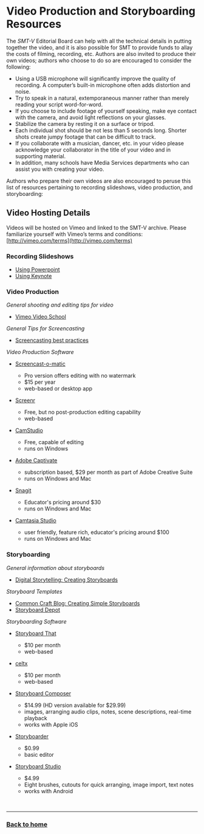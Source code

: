 # Video Production and Storyboarding Resources

The _SMT-V_ Editorial Board can help with all the technical details in putting together the video, and it is also possible for SMT to provide funds to allay the costs of filming, recording, etc. Authors are also invited to produce their own videos; authors who choose to do so are encouraged to consider the following:

- Using a USB microphone will significantly improve the quality of recording. A computer’s built-in microphone often adds distortion and noise.
- Try to speak in a natural, extemporaneous manner rather than merely reading your script word-for-word.
- If you choose to include footage of yourself speaking, make eye contact with the camera, and avoid light reflections on your glasses.
- Stabilize the camera by resting it on a surface or tripod.
- Each individual shot should be not less than 5 seconds long. Shorter shots create jumpy footage that can be difficult to track.
- If you collaborate with a musician, dancer, etc. in your video please acknowledge your collaborator in the title of your video and in supporting material.
- In addition, many schools have Media Services departments who can assist you with creating your video.

Authors who prepare their own videos are also encouraged to peruse this list of resources pertaining to recording slideshows, video production, and storyboarding:

## Video Hosting Details
Videos will be hosted on Vimeo and linked to the SMT-V archive. Please familiarize yourself with Vimeo’s terms and conditions: [http://vimeo.com/terms](http://vimeo.com/terms)

### Recording Slideshows
- [Using Powerpoint](https://support.office.com/en-za/article/Record-your-slide-show-in-PowerPoint-9d136e4a-9717-49ad-876e-77aeca9c17eb)
- [Using Keynote](https://support.apple.com/kb/PH26006?viewlocale=en_US&locale=en_US)

### Video Production

*General shooting and editing tips for video*
- [Vimeo Video School](http://vimeo.com/videoschool/101)

*General Tips for Screencasting*
- [Screencasting best practices](http://www.screencast.com/help/tutorial.aspx?id=403)

*Video Production Software*

- [Screencast-o-matic](http://screencast-o-matic.com/home)
  - Pro version offers editing with no watermark
  - $15 per year
  - web-based or desktop app

- [Screenr](https://www.screenr.com/)
  - Free, but no post-production editing capability
  - web-based

- [CamStudio](http://www.camstudio.org/)
  - Free, capable of editing
  - runs on Windows

- [Adobe Captivate](http://www.adobe.com/products/captivate.html)
  - subscription based, $29 per month as part of Adobe Creative Suite
  - runs on Windows and Mac

- [Snagit](http://www.techsmith.com/snagit.html)
  - Educator's pricing around $30
  - runs on Windows and Mac

- [Camtasia Studio](http://www.techsmith.com/camtasia.html)
  - user friendly, feature rich, educator's pricing around $100
  - runs on Windows and Mac

### Storyboarding

*General information about storyboards*

- [Digital Storytelling: Creating Storyboards](http://digitalstorytelling.coe.uh.edu/page.cfm?id=23&cid=23&sublinkid=37)

*Storyboard Templates*

- [Common Craft Blog: Creating Simple Storyboards](https://www.commoncraft.com/explainer-tip-creating-simple-storyboards)
- [Storyboard Depot](http://theelearningcoach.com/resources/storyboard-depot/)

*Storyboarding Software*
- [Storyboard That](https://www.storyboardthat.com/)
  - $10 per month
  - web-based
  
- [celtx](http://www.celtx.com/)
  - $10 per month
  - web-based
  
- [Storyboard Composer](http://cinemek.com/storyboard/)
  - $14.99 (HD version available for $29.99)
  - images, arranging audio clips, notes, scene descriptions, real-time playback
  - works with Apple iOS
  
- [Storyboarder](https://wonderunit.com/storyboarder/)
  - $0.99
  - basic editor
  
- [Storyboard Studio](https://storyboard-studio.en.softonic.com/android)
  - $4.99
  - Eight brushes, cutouts for quick arranging, image import, text notes
  - works with Android

<p>&nbsp;</p>
<hr>

<h3><a href="{{ "/" | relative_url }}">Back to home</a></h3>
